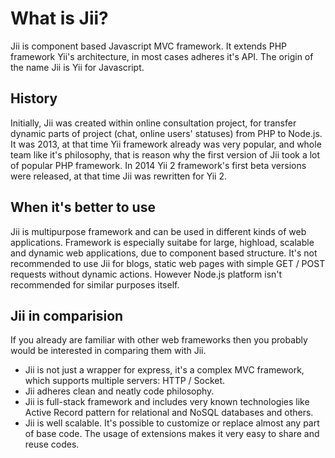 What is Jii?
============
Jii is component based Javascript MVC framework. It extends PHP framework Yii's architecture, in most cases adheres it's API. The origin of the name Jii is Yii for Javascript.

History
-------
Initially, Jii was created within online consultation project, for transfer dynamic parts of project (chat, online users' statuses) from PHP to Node.js. It was 2013, at that time Yii framework already was very popular, and whole team like it's philosophy, that is reason why the first version of Jii took a lot of popular PHP framework.
In 2014 Yii 2 framework's first beta versions were released, at that time Jii was rewritten for Yii 2.

When it's better to use
-----------------------
Jii is multipurpose framework and can be used in different kinds of web applications. Framework is especially suitabe for large, highload, scalable and dynamic web applications, due to component based structure.
It's not recommended to use Jii for blogs, static web pages with simple GET / POST requests without dynamic actions. However Node.js platform isn't recommended for similar purposes itself.

Jii in comparision
------------------
If you already are familiar with other web frameworks then you probably would be interested in comparing them with Jii.
- Jii is not just a wrapper for express, it's a complex MVC framework, which supports multiple servers: HTTP / Socket.
- Jii adheres clean and neatly code philosophy.
- Jii is full-stack framework and includes very known technologies like Active Record pattern for relational and NoSQL databases and others.
- Jii is well scalable. It's possible to customize or replace almost any part of base code. The usage of extensions makes it very easy to share and reuse codes.
